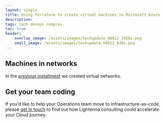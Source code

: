 ```yaml
---
layout: single
title: Using Terraform to create virtual machines in Microsoft Azure
description: 
tags: tech devops remprov
toc: true
header:
    overlay_image: /assets/images/techupdate_00012_1920x.png
    small_image: /assets/images/techupdate_00012_640x.png
---
```


## Machines in networks
In the [previous installment]() we created virtual networks.

## Get your team coding
If you'd like to help your Operations team move to infrastructure-as-code, please [get in touch](/contact) to find out how Lightenna consulting could accelerate your Cloud journey.
